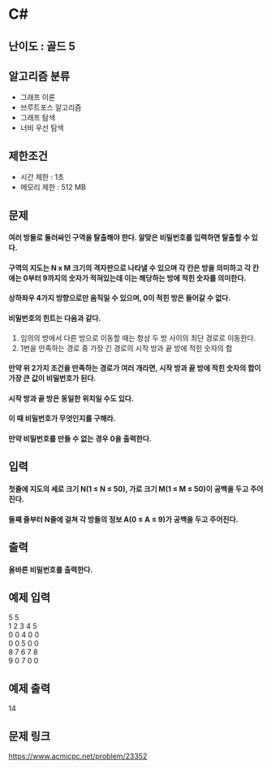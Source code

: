 # C#

## 난이도 : 골드 5

## 알고리즘 분류
  - 그래프 이론
  - 브루트포스 알고리즘
  - 그래프 탐색
  - 너비 우선 탐색

## 제한조건
  - 시간 제한 : 1초
  - 메모리 제한 : 512 MB

## 문제
#### 여러 방들로 둘러싸인 구역을 탈출해야 한다. 알맞은 비밀번호를 입력하면 탈출할 수 있다.
#### 구역의 지도는 N x M 크기의 격자판으로 나타낼 수 있으며 각 칸은 방을 의미하고 각 칸에는 0부터 9까지의 숫자가 적혀있는데 이는 해당하는 방에 적힌 숫자를 의미한다.
#### 상하좌우 4가지 방향으로만 움직일 수 있으며, 0이 적힌 방은 들어갈 수 없다.
#### 비밀번호의 힌트는 다음과 같다.
  1. 임의의 방에서 다른 방으로 이동할 때는 항상 두 방 사이의 최단 경로로 이동한다.
  2. 1번을 만족하는 경로 중 가장 긴 경로의 시작 방과 끝 방에 적힌 숫자의 합
#### 만약 위 2가지 조건을 만족하는 경로가 여러 개라면, 시작 방과 끝 방에 적힌 숫자의 합이 가장 큰 값이 비밀번호가 된다.
#### 시작 방과 끝 방은 동일한 위치일 수도 있다.
#### 이 때 비밀번호가 무엇인지를 구해라.
#### 만약 비밀번호를 만들 수 없는 경우 0을 출력한다.

## 입력
#### 첫줄에 지도의 세로 크기 N(1 ≤ N ≤ 50), 가로 크기 M(1 ≤ M ≤ 50)이 공백을 두고 주어진다.
#### 둘째 줄부터 N줄에 걸쳐 각 방들의 정보 A(0 ≤ A ≤ 9)가 공백을 두고 주어진다.

## 출력
#### 올바른 비밀번호를 출력한다.

## 예제 입력
5 5<br/>
1 2 3 4 5<br/>
0 0 4 0 0<br/>
0 0 5 0 0<br/>
8 7 6 7 8<br/>
9 0 7 0 0<br/>

## 예제 출력
14<br/>

## 문제 링크
https://www.acmicpc.net/problem/23352